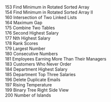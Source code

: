 153 Find Minimum in Rotated Sorted Array  
154 Find Minimum in Rotated Sorted Array II  
160 Intersection of Two Linked Lists  
164 Maximum Gap  
175 Combine Two Tables  
176 Second Highest Salary  
177 Nth Highest Salary  
178 Rank Scores  
179 Largest Number  
180 Consecutive Numbers  
181 Employees Earning More Than Their Managers  
183 Customers Who Never Order  
184 Department Highest Salary  
185 Department Top Three Salaries  
196 Delete Duplicate Emails  
197 Rising Temperature  
199 Binary Tree Right Side View  
200 Number of Islands  